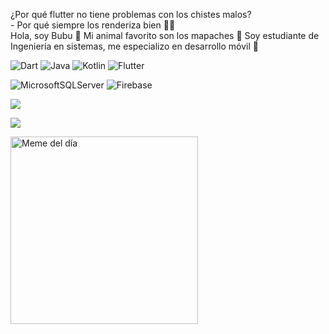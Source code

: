 ¿Por qué flutter no tiene problemas con los chistes malos?<br>- Por qué siempre los renderiza bien 🥴😹<br>Hola, soy Bubu 👋 Mi animal favorito son los mapaches 🦝 Soy estudiante de Ingeniería en sistemas, me especializo en desarrollo móvil 🤯

![Dart](https://img.shields.io/badge/dart-%230175C2.svg?style=for-the-badge&logo=dart&logoColor=white) ![Java](https://img.shields.io/badge/java-%23ED8B00.svg?style=for-the-badge&logo=openjdk&logoColor=white) ![Kotlin](https://img.shields.io/badge/kotlin-%237F52FF.svg?style=for-the-badge&logo=kotlin&logoColor=white) ![Flutter](https://img.shields.io/badge/Flutter-%2302569B.svg?style=for-the-badge&logo=Flutter&logoColor=white)

![MicrosoftSQLServer](https://img.shields.io/badge/Microsoft%20SQL%20Server-CC2927?style=for-the-badge&logo=microsoft%20sql%20server&logoColor=white) ![Firebase](https://img.shields.io/badge/firebase-a08021?style=for-the-badge&logo=firebase&logoColor=ffcd34)

![](https://quotes-github-readme.vercel.app/api?type=horizontal&theme=radical)

[![](https://visitcount.itsvg.in/api?id=IngBubu&icon=0&color=8)](https://visitcount.itsvg.in)

<img src="https://apimeme.com/meme?random=1" alt="Meme del día" width="300" height="300">


